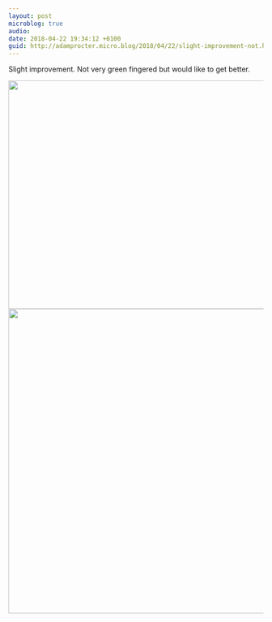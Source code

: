 ```yaml
---
layout: post
microblog: true
audio: 
date: 2018-04-22 19:34:12 +0100
guid: http://adamprocter.micro.blog/2018/04/22/slight-improvement-not.html
---
```

Slight improvement. Not very green fingered but would like to get better. 

<img src="http://discursive.adamprocter.co.uk/uploads/2018/d382d27ee1.jpg" width="600" height="450" /><img src="http://discursive.adamprocter.co.uk/uploads/2018/e3b15d9eec.jpg" width="600" height="600" />
